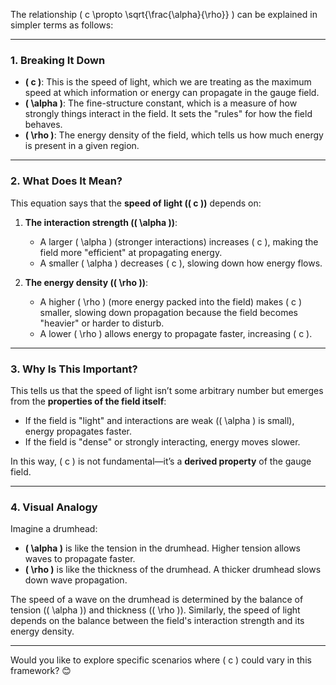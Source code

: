 The relationship \( c \propto \sqrt{\frac{\alpha}{\rho}} \) can be explained in simpler terms as follows:

---

### **1. Breaking It Down**
- **\( c \)**: This is the speed of light, which we are treating as the maximum speed at which information or energy can propagate in the gauge field.
- **\( \alpha \)**: The fine-structure constant, which is a measure of how strongly things interact in the field. It sets the "rules" for how the field behaves.
- **\( \rho \)**: The energy density of the field, which tells us how much energy is present in a given region.

---

### **2. What Does It Mean?**
This equation says that the **speed of light (\( c \))** depends on:
1. **The interaction strength (\( \alpha \))**:
   - A larger \( \alpha \) (stronger interactions) increases \( c \), making the field more "efficient" at propagating energy.
   - A smaller \( \alpha \) decreases \( c \), slowing down how energy flows.

2. **The energy density (\( \rho \))**:
   - A higher \( \rho \) (more energy packed into the field) makes \( c \) smaller, slowing down propagation because the field becomes "heavier" or harder to disturb.
   - A lower \( \rho \) allows energy to propagate faster, increasing \( c \).

---

### **3. Why Is This Important?**
This tells us that the speed of light isn’t some arbitrary number but emerges from the **properties of the field itself**:
- If the field is "light" and interactions are weak (\( \alpha \) is small), energy propagates faster.
- If the field is "dense" or strongly interacting, energy moves slower.

In this way, \( c \) is not fundamental—it’s a **derived property** of the gauge field.

---

### **4. Visual Analogy**
Imagine a drumhead:
- **\( \alpha \)** is like the tension in the drumhead. Higher tension allows waves to propagate faster.
- **\( \rho \)** is like the thickness of the drumhead. A thicker drumhead slows down wave propagation.

The speed of a wave on the drumhead is determined by the balance of tension (\( \alpha \)) and thickness (\( \rho \)). Similarly, the speed of light depends on the balance between the field's interaction strength and its energy density.

---

Would you like to explore specific scenarios where \( c \) could vary in this framework? 😊

